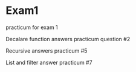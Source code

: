 # Exam1
practicum for exam 1

Decalare function answers practicum question #2

Recursive answers practicum #5

List and filter answer practicum #7
